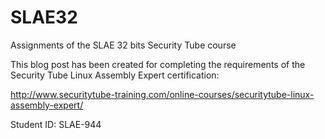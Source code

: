 # SLAE32
Assignments of the SLAE 32 bits Security Tube course


This blog post has been created for completing the requirements of the Security Tube Linux Assembly Expert certification:

http://www.securitytube-training.com/online-courses/securitytube-linux-assembly-expert/

Student ID: SLAE-944 
